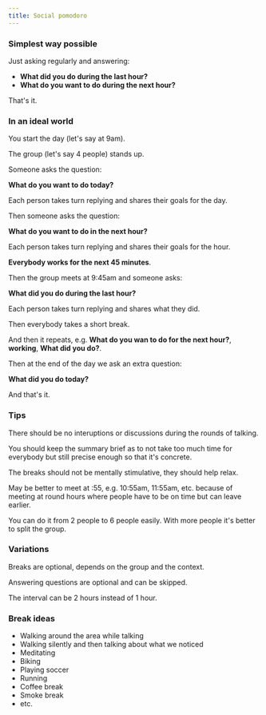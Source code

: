 ```yaml
---
title: Social pomodoro
---
```


### Simplest way possible

Just asking regularly and answering:

- **What did you do during the last hour?**
- **What do you want to do during the next hour?**

That's it.

### In an ideal world

You start the day (let's say at 9am).

The group (let's say 4 people) stands up.

Someone asks the question:

**What do you want to do today?**

Each person takes turn replying and shares their goals for the day.

Then someone asks the question:

**What do you want to do in the next hour?**

Each person takes turn replying and shares their goals for the hour.

**Everybody works for the next 45 minutes**.

Then the group meets at 9:45am and someone asks:

**What did you do during the last hour?**

Each person takes turn replying and shares what they did.

Then everybody takes a short break.

And then it repeats, e.g. **What do you wan to do for the next hour?**, **working**, **What did you do?**.

Then at the end of the day we ask an extra question:

**What did you do today?**

And that's it.

### Tips

There should be no interuptions or discussions during the rounds of talking.

You should keep the summary brief as to not take too much time for everybody but still precise enough so that it's concrete.

The breaks should not be mentally stimulative, they should help relax.

May be better to meet at :55, e.g. 10:55am, 11:55am, etc. because of meeting at round hours where people have to be on time but can leave earlier.

You can do it from 2 people to 6 people easily. With more people it's better to split the group.

### Variations

Breaks are optional, depends on the group and the context.

Answering questions are optional and can be skipped.

The interval can be 2 hours instead of 1 hour.

### Break ideas

- Walking around the area while talking
- Walking silently and then talking about what we noticed
- Meditating
- Biking
- Playing soccer
- Running
- Coffee break
- Smoke break
- etc.
